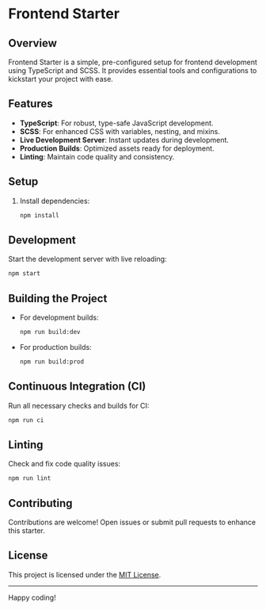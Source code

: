 # Frontend Starter

## Overview
Frontend Starter is a simple, pre-configured setup for frontend development using TypeScript and SCSS. It provides essential tools and configurations to kickstart your project with ease.

## Features
- **TypeScript**: For robust, type-safe JavaScript development.
- **SCSS**: For enhanced CSS with variables, nesting, and mixins.
- **Live Development Server**: Instant updates during development.
- **Production Builds**: Optimized assets ready for deployment.
- **Linting**: Maintain code quality and consistency.

## Setup
1. Install dependencies:
    ```bash
    npm install
    ```

## Development
Start the development server with live reloading:
```bash
npm start
```

## Building the Project
- For development builds:
    ```bash
    npm run build:dev
    ```
- For production builds:
    ```bash
    npm run build:prod
    ```

## Continuous Integration (CI)
Run all necessary checks and builds for CI:
```bash
npm run ci
```

## Linting
Check and fix code quality issues:
```bash
npm run lint
```

## Contributing
Contributions are welcome! Open issues or submit pull requests to enhance this starter.

## License
This project is licensed under the [MIT License](LICENSE).

---
Happy coding!


